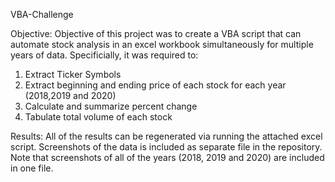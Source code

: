 VBA-Challenge

Objective:  Objective of this project was to create a VBA script that can automate stock analysis in an excel workbook simultaneously for multiple years of data.  Specificially, it was required to:

1. Extract Ticker Symbols
2. Extract beginning and ending price of each stock for each year (2018,2019 and 2020)
3. Calculate and summarize percent change
4. Tabulate total volume of each stock

Results:  All of the results can be regenerated via running the attached excel script.  Screenshots of the data is included as separate file in the repository.  Note that screenshots of all of the years (2018, 2019 and 2020) are included in one file.  



